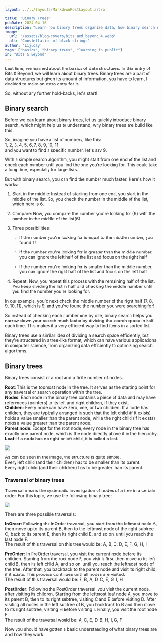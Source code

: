 ```yaml
---
layout: ../../layouts/MarkdownPostLayout.astro

title: 'Binary Trees'
pubDate: 2024-04-16
description: "Learn how binary trees organize data, how binary search works, and how to explore trees using different traversal techniques."
image:
  url: '/assets/blog-covers/bits_and_beyond_4.webp'
  alt: 'Constellation of black strings'
author: 'Lijucay'
tags: ["basics", "binary trees", "learning in public"]
in: "Bits & Beyond"
---
```


Last time, we learned about the basics of data structures. In this entry of Bits & Beyond, we will learn about binary trees. Binary trees are a part of data structures but given its amount of information, you have to learn, I decided to make an extra entry for it.

So, without any further hold-backs, let's start!

## Binary search

Before we can learn about binary trees, let us quickly introduce binary search, which might help us to understand, why binary trees are build like this.

So, imagine you have a list of numbers, like this:  
1, 2, 3, 4, 5, 6, 7, 8, 9, 10, 11  
and you want to find a specific number, let's say 9.

With a simple search algorithm, you might start from one end of the list and check each number until you find the one you're looking for. This could take a long time, especially for large lists.

But with binary search, you can find the number much faster. Here's how it works:

1. Start in the middle: Instead of starting from one end, you start in the middle of the list. So, you check the number in the middle of the list, which here is 6.

2. Compare: Now, you compare the number you're looking for (9) with the number in the middle of the list(6).

3. Three possibilities:

    * If the number you're looking for is equal to the middle number, you found it!

    * If the number you're looking for is greater than the middle number, you can ignore the left half of the list and focus on the right half.

    * If the number you're looking for is smaller than the middle number, you can ignore the right half of the list and focus on the left half.

4. Repeat: Now, you repeat this process with the remaining half of the list. You keep dividing the list in half and checking the middle number until you find the number you're looking for.


In our example, you'd next check the middle number of the right half (7, 8, 9, 10, 11), which is 9, and you've found the number you were searching for!

So instead of checking each number one by one, binary search helps you narrow down your search much faster by dividing the search space in half each time. This makes it a very efficient way to find items in a sorted list.

Binary trees use a similar idea of dividing a search space efficiently, but they're structured in a tree-like format, which can have various applications in computer science, from organizing data efficiently to optimizing search algorithms.

## Binary trees

Binary trees consist of a root and a finite number of nodes.

**Root**: This is the topmost node in the tree. It serves as the starting point for any traversal or search operation within the tree.  
**Nodes**: Each node in the binary tree contains a piece of data and may have references (pointers) to its left and right children, if they exist.  
**Children**: Every node can have zero, one, or two children. If a node has children, they are typically arranged in such that the left child (if it exists) holds a value smaller than the parent node, while the right child (if it exists) holds a value greater than the parent node.  
**Parent node**: Except for the root node, every node in the binary tree has exactly one parent node, which is the node directly above it in the hierarchy.  
**Leaf**: If a node has no right or left child, it is called a leaf.

![](https://cdn.hashnode.com/res/hashnode/image/upload/v1713108549087/5f8d007f-6077-4eaf-8c95-12ba5090cb04.png?height=150)

As can be seen in the image, the structure is quite simple.  
Every left child (and their children) has to be smaller than its parent.  
Every right child (and their children) has to be greater than its parent.

### Traversal of binary trees

Traversal means the systematic investigation of nodes of a tree in a certain order. For this topic, we use the following binary tree:

![](https://cdn.hashnode.com/res/hashnode/image/upload/v1713111156194/14492d0c-a9d1-4945-9f2a-9f729ff37a50.png?height=300)

There are three possible traversals:

**InOrder**: Following the InOrder traversal, you start from the leftmost node <span class="inline-code">A</span>, then move up to its parent <span class="inline-code">B</span>, then to the leftmost node of the right subtree <span class="inline-code">C</span>, back to its parent <span class="inline-code">D</span>, then its right child <span class="inline-code">E</span>, and so on, until you reach the last node <span class="inline-code">F</span>.  
The result of this traversal on this tree would be: <span class="inline-code">A, B, C, D, E, F, G, H, I</span>.

**PreOrder**: In PreOrder traversal, you visit the current node before its children. Starting from the root node <span class="inline-code">F</span>, you visit it first, then move to its left child <span class="inline-code">B</span>, then its left child <span class="inline-code">A</span>, and so on, until you reach the leftmost node of the tree. After that, you backtrack to the parent node and visit its right child, if it exists. This process continues until all nodes are visited.  
The result of this traversal would be: <span class="inline-code">F, B, A, D, C, E, G, I, H</span>

**PostOrder**: Following the PostOrder traversal, you visit the current node, after visiting its children. Starting from the leftmost leaf node <span class="inline-code">A</span>, you move to its parent <span class="inline-code">B</span>, then to its right subtree, visiting <span class="inline-code">C</span> and <span class="inline-code">E</span> before visiting <span class="inline-code">D</span>. After visiting all nodes in the left subtree of <span class="inline-code">B</span>, you backtrack to <span class="inline-code">B</span> and then move to its right subtree, visiting <span class="inline-code">H</span> before visiting <span class="inline-code">I</span>. Finally, you visit the root node <span class="inline-code">F</span>.  
The result of the traversal would be: <span class="inline-code">A, C, E, D, B, H, I, G, F</span>

Now you should have gotten a basic understanding of what binary trees are and how they work.